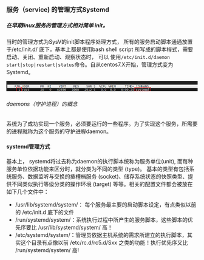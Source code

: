 ### 服务（service) 的管理方式Systemd

##### 在早期linux服务的管理方式相对简单 init。

当时的管理方式为SysV的init脚本程序处理方式， 所有的服务启动脚本通通放置于/etc/init.d/ 底下，基本上都是使用bash shell script 所写成的脚本程式，需要启动、关闭、重新启动、观察状态时， 可以	使用`/etc/init.d/daemon start|stop|restart|status`命令。自从centos7.X开始，管理方式变为Systemd。

![image-20220726174539172](linux服务概念与操作.assets/image-20220726174539172.png) 



###### daemons（守护进程）的概念

 系统为了成功实现一个服务，必须要运行的一些程序。为了实现这个服务，所需要的进程就称为这个服务的守护进程daemon。

#### systemd管理方式

基本上， systemd将过去称为daemon的执行脚本统称为服务单位(unit), 而每种服务单位依据功能来区分时，就分类为不同的类型  (type)。  基本的类型有包括系统服务、数据监听与交换的插槽档服务  (socket)、储存系统状态的快照类型、提供不同类似执行等级分类的操作环境  (target)  等等。相关的配置文件都会被放在如下几个文件中：

- /usr/lib/systemd/system/： 每个服务最主要的启动脚本设定，有点类似以前的  /etc/init.d  底下的文件
- /run/systemd/system/：系统执行过程中所产生的服务脚本，这些脚本的优先序要比  /usr/lib/systemd/system/  高！
- /etc/systemd/system/：管理员依据主机系统的需求所建立的执行脚本，其实这个目录有点像以前 /etc/rc.d/rc5.d/Sxx  之类的功能！执行优先序又比  /run/systemd/system/  高!

